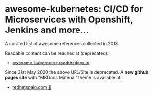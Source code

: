 # awesome-kubernetes: CI/CD for Microservices with Openshift, Jenkins and more...
A curated list of awesome references collected in 2018.

Readable content can be reached at (deprecated):
- [awesome-kubernetes.readthedocs.io](https://awesome-kubernetes.readthedocs.io)

Since 31st May 2020 the above URL/Site is deprecated. A **new github pages site** with "MKDocs Material" theme is available at:
- [redhatspain.com 🌟](https://redhatspain.com)
